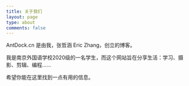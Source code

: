 ```yaml
---
title: 关于我们
layout: page
type: about
comments: false
---
```


AntDock.cn 是由我，张哲涵 Eric Zhang，创立的博客。

我是南京外国语学校2020级的一名学生，而这个网站旨在分享生活：学习、摄影、剪辑、编程......

希望你能在这里找到一点有用的信息。